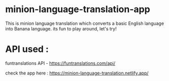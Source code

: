 # minion-language-translation-app

This is minion language translation which converts a basic English language into Banana language. its fun to play around, let's try!

# API used :
funtranslations API - https://funtranslations.com/api/

check the app here :
https://minion-language-translation.netlify.app/
